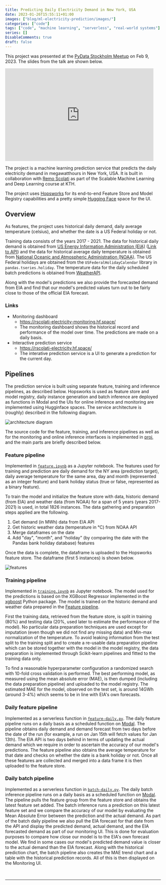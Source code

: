 ```yaml
---
title: Predicting Daily Electricity Demand in New York, USA
date: 2023-01-26T15:55:11+01:00
images: ["blog/ml-electricity-prediction/images/"]
categories: ["code"]
tags: ["code", "machine learning", "serverless", "real-world systems"]
series: []
DisableComments: true
draft: false
---
```


This project was presented at the [PyData Stockholm Meetup](https://www.meetup.com/pydatastockholm/events/291224301/) on Feb 9, 2023. The slides from the talk are shown below.

<iframe src="https://docs.google.com/presentation/d/e/2PACX-1vSTzS7Nuz6rMZqD4f6Aevic72xULfUhelxjlZTb1ZrduaYTh4qMY1769A2xb-dKoKV_Z3tNEooyJTUn/embed?start=false&loop=false&delayms=3000" frameborder="0" width="480" height="299" allowfullscreen="true" mozallowfullscreen="true" webkitallowfullscreen="true"></iframe>

The project is a machine learning prediction service that predicts the daily electricity demand in megawatthours in New York, USA. It is built in collaboration with [Remo Scolati](https://github.com/rscolati) as part of the Scalable Machine Learning and Deep Learning course at KTH.

The project uses [Hopsworks](https://hopsworks.ai/) for its end-to-end Feature Store and Model Registry capabilities and a pretty simple [Hugging Face](https://huggingface.co) space for the UI.

## Overview 
As features, the project uses historical daily demand, daily average temperature (celsius), and whether the date is a US Federal holiday or not. 

Training data consists of the years 2017 - 2021. The data for historical daily demand is obtained from [US Energy Information Administration (EIA)](https://www.eia.gov/) ([Link to API](https://www.eia.gov/opendata/browser/electricity/rto/daily-region-data)) and the data for historical average daily temperature is obtained from [National Oceanic and Atmospheric Administration (NOAA)](https://www.noaa.gov/). The US Federal holidays are obtained from the `USFederalHolidayCalendar` library in `pandas.tseries.holiday`. The temperature data for the daily scheduled batch predictions is obtained from [WeatherAPI](https://api.weatherapi.com/).

Along with the model's predictions we also provide the forecasted demand from EIA and find that our model's predicted values turn out to be fairly close to those of the official EIA forecast.

### Links

- Monitoring dashboard
    - https://rscolati-electricity-monitoring.hf.space/
    - The monitoring dashboard shows the historical record and performance of the model over time. The predictions are made on a daily basis.
- Interactive prediction service
    - https://rscolati-electricity.hf.space/
    - The interative prediction service is a UI to generate a prediction for the current day.  

## Pipelines

The prediction service is built using separate feature, training and inference pipelines, as described below. 
Hopsworks is used as feature store and model registry, daily instance generation and batch inference are deployed 
as functions in Modal and the UIs for online inference and monitoring are implemented using Hugginface spaces. 
The service architecture is (roughly) described in the following diagram.   

![architecture diagram](https://github.com/aykhazanchi/id2223-scalable-ml/blob/master/proj/report/service_arch.drawio.png)

The source code for the feature, training, and inference pipelines as well as for the monitoring and online 
inference interfaces is implemented in [proj](.), and the main parts are briefly described below.  

### Feature pipeline 

Implemented in [`feature.ipynb`](feature.ipynb) as a Jupyter notebook. The features used for training and prediction
are daily demand for the NY area (prediction target), daily average temperature for the same area, day and month 
(represented as an integer feature) and bank holiday status (true or false, represented as a binary feature). 

To train the model and initialize the feature store with data, historic demand (from EIA) and weather data 
(from NOAA) for a span of 5 years (years 2017-2021) is used, in total 1826 instances. The data gathering and
preparation steps applied are the following.

1. Get demand (in MWh) data from EIA API
2. Get historic weather data (temperature in °C) from NOAA API
3. Merge dataframes on the date
4. Add "day", "month", and "holiday" (by comparing the date with the Pandas bank holiday database) features

Once the data is complete, the dataframe is uploaded to the Hopsworks feature store. The dataframe (first 5 
instances) is shown below.

![features](report/df_features.png)

### Training pipeline

Implemented in [`training.ipynb`](training.ipynb) as Jupyter notebook. The model used for the predictions is 
based on the XGBoost Regressor implemented in the 
[xgboost](https://xgboost.readthedocs.io/en/stable/python/python_intro.html) Python package. The model is trained 
on the historic demand and weather data prepared in the [Feature pipeline](#feature-pipeline). 

First the training data, retrieved from the feature store, is split in training (80%) and testing data (20%, 
used later to estimate the performance of the model). No particular data preparation techniques are used
except for imputation (even though we did not find any missing data) and Min-max normalization of the temperature. 
To avoid leaking information from the test split to the training split and to create a re-usable data preparation
pipeline which can be stored together with the model in the model registry, the data preparation is implemented
through Scikit-learn pipelines and fitted to the training data only. 

To find a reasonable hyperparameter configuration a randomized search with 10-fold cross validation is performed.
The best performing model, as measured using the mean absolute error (MAE), is then dumped (including the data
preparation pipeline) and uploaded to the model registry. The estimated MAE for the model, observed on the test 
set, is around 14GWh (around 3-4%) which seems to be in line with EIA's own forecasts.

### Daily feature pipeline

Implemented as a serverless function in [`feature-daily.py`](feature-daily.py). The daily feature pipeline runs on a daily basis as a scheduled function on [Modal](https://modal.com). The pipeline obtains daily demand and demand forecast from two days before the date of the run (for example, a run on Jan 15th will fetch values for Jan 13th). The EIA API is two days behind in terms of updating the actual demand which we require in order to ascertain the accuracy of our model's predictions. The feature pipeline also obtains the average temperature for that date and checks on whether the date is a bank holiday or not. Once all these features are collected and merged into a data frame it is then uploaded to the feature store.

### Daily batch pipeline

Implemented as a serverless function in [`batch-daily.py`](batch-daily.py). The daily batch inference pipeline runs on a daily basis as a scheduled function on [Modal](https://modal.com). The pipeline pulls the feature group from the feature store and obtains the latest feature set added. The batch inference runs a prediction on this latest feature set and we compare the accuracy of our model by evaluating the Mean Absolute Error between the prediction and the actual demand. As part of the batch daily pipeline we also pull the EIA forecast for that date from the API and display the predicted demand, actual demand, and the EIA forecasted demand as part of our monitoring UI. This is done for evaluation purposes to compare how close our model is to the EIA's own forecast model. We find in some cases our model's predicted demand value is closer to the actual demand than the EIA forecast. Along with the historical prediction chart, the batch pipeline also creates the MAE trend chart and a table with the historical prediction records. All of this is then displayed on the Monitoring UI.

<br>

---